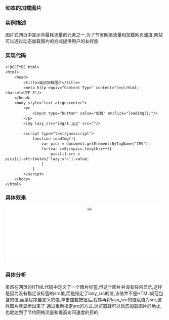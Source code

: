 ###  动态的加载图片

### 实例描述
图片式网页中显示中最耗流量的元素之一,为了节省网络流量和加载网页速度,网站可以通过动态加载图片的方式提供用户的友好度
### 实现代码
```
<!DOCTYPE html>
<html>
    <head>
        <title>延迟加载图片</title>
        <meta http-equiv="Content-Type" content="text/html; charset=UTF-8"/>
    </head>
    <body style="text-align:center">
        <p>
            <input type="button" value="加载" onclick="loadImg();"/>
        </p>
        <img lazy_src="img/1.jpg" src=""/>

        <script type="text/javascript">     
            function loadImg(){ 
                var pics = document.getElementsByTagName('IMG');
                for(var i=0;i<pics.length;i++){
                    pics[i].src = pics[i].attributes['lazy_src'].value;
                }
            }
        </script>
    </body>
</html>
```
### 具体效果
![动态加载图片](img/动态加载图片.gif)
### 具体分析
虽然在网页的HTML代码中定义了一个图片标签,但这个图片并没有任何显示,这样是因为没有指定该标签的src值,而是指定了lazy_src的值,该值并不是HTML规范包含的值,而是程序自定义的值,单击加载按钮后,程序再将lazy_src的值赋值为src,这样图片就显示出来了
通过重新指定src的方式,浏览器就可以动态加载图片的地止,也就达到了节约网络流量和提高访问速度的目的
